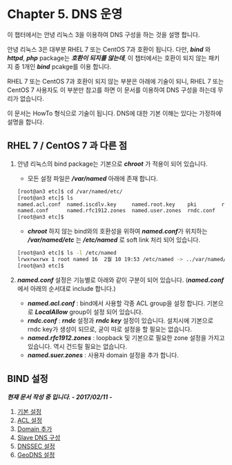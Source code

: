 # Chapter 5. DNS 운영

이 챕터에서는 안녕 리눅스 3을 이용하여 DNS 구성을 하는 것을 설명 합니다.

안녕 리눅스 3은 대부분 RHEL 7 또는 CentOS 7과 호환이 됩니다. 다만, ***bind*** 와 ***httpd***, ***php*** package는 ***호환이 되지를 않는데***, 이 챕터에서는 호환이 되지 않는 패키지 중 1개인 ***bind*** pcakge를 이용 합니다.

RHEL 7 또는 CentOS 7과 호환이 되지 않는 부분은 아래에 기술이 되니, RHEL 7 또는 CentOS 7 사용자도 이 부분만 참고를 하면 이 문서를 이용하여 DNS 구성을 하는데 무리가 없습니다.

이 문서는 HowTo 형식으로 기술이 됩니다. DNS에 대한 기본 이해는 있다는 가정하에 설명을 합니다.

## RHEL 7 / CentOS 7 과 다른 점

1. 안녕 리눅스의 bind package는 기본으로 ***chroot*** 가 적용이 되어 있습니다.  

   * 모든 설정 파일은 ***/var/named*** 아래에 존재 합니다.  
   ```bash
   [root@an3 etc]$ cd /var/named/etc/
   [root@an3 etc]$ ls
   named.acl.conf  named.iscdlv.key     named.root.key    pki        rndc.key
   named.conf      named.rfc1912.zones  named.user.zones  rndc.conf
   [root@an3 etc]$
   ```

   * ***chroot*** 하지 않는 bind와의 호환성을 위하여 ***named.conf***가 위치하는 ***/var/named/etc*** 는 ***/etc/named*** 로 soft link 처리 되어 있습니다.  
   ```bash
   [root@an3 etc]$ ls -l /etc/named
   lrwxrwxrwx 1 root named 16  2월 10 19:53 /etc/named -> ../var/named/etc
   [root@an3 etc]$
   ```
   
2. ***named.conf*** 설정은 기능별로 아래와 같이 구분이 되어 있습니다. (***named.conf***에서 아래의 순서대로 include 합니다.)  
   
   * ***named.acl.conf*** : bind에서 사용할 각종 ACL group을 설정 합니다. 기본으로 ***LocalAllow*** group이 설정 되어 있습니다.
   * ***rndc.conf*** : ***rndc*** 설정과 ***rndc key*** 설정이 있습니다. 설치시에 기본으로 rndc key가 생성이 되므로, 굳이 따로 설정을 할 필요는 없습니다.
   * ***named.rfc1912.zones*** : loopback 및 기본으로 필요한 zone 설정을 가지고 있습니다. 역시 건드릴 필요는 없습니다.
   * ***named.suer.zones*** : 사용자 domain 설정을 추가 합니다.

## BIND 설정

***현재 문서 작성 중 입니다. - 2017/02/11 -***
   
1. [기본 설정](chapter5-1-basic.md)
2. [ACL 설정](chapter5-2-acl.md)
3. [Domain 추가](chapter5-3-add-domain.md)
4. [Slave DNS 구성](chapter5-4-slave-dns.md)
5. [DNSSEC 설정](chapter5-5-web-dnssec.md)
6. [GeoDNS 설정](chapter5-6-web-geodns.md)
